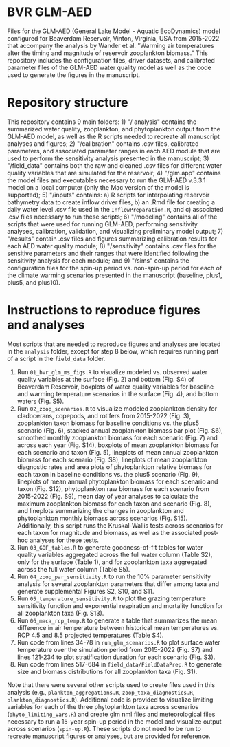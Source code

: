 # BVR GLM-AED

Files for the GLM-AED (General Lake Model - Aquatic EcoDynamics) model configured for Beaverdam Reservoir, Vinton, Virginia, USA from 2015-2022 that accompany the analysis by Wander et al. "Warming air temperatures alter the timing and magnitude of reservoir zooplankton biomass." This repository includes the configuration files, driver datasets, and calibrated parameter files of the GLM-AED water quality model as well as the code used to generate the figures in the manuscript.

# Repository structure

This repository contains 9 main folders: 1) "/ analysis" contains the summarized water quality, zooplankton, and phytoplankton output from the GLM-AED model, as well as the R scripts needed to recreate all manuscript analyses and figures; 2) "/calibration" contains .csv files, calibrated parameters, and associated parameter ranges in each AED module that are used to perform the sensitivity analysis presented in the manuscript; 3) "/field_data" contains both the raw and cleaned .csv files for different water quality variables that are simulated for the reservoir; 4) "/glm.app" contains the model files and executables necessary to run the GLM-AED v.3.3.1 model on a local computer (only the Mac version of the model is supported); 5) "/inputs" contains: a) R scripts for interpolating reservoir bathymetry data to create inflow driver files, b) an .Rmd file for creating a daily water level .csv file used in the `InflowPreparation.R`, and c) associated .csv files necessary to run these scripts; 6) "/modeling" contains all of the scripts that were used for running GLM-AED, performing sensitivity analyses, calibration, validation, and visualizing preliminary model output; 7) "/results" contain .csv files and figures summarizing calibration results for each AED water quality module; 8) "/sensitivity" contains .csv files for the sensitive parameters and their ranges that were identified following the sensitivity analysis for each module; and 9) "/sims" contains the configuration files for the spin-up period vs. non-spin-up period for each of the climate warming scenarios presented in the manuscript (baseline, plus1, plus5, and plus10).

# Instructions to reproduce figures and analyses

Most scripts that are needed to reproduce figures and analyses are located in the `analysis` folder, except for step 8 below, which requires running part of a script in the `field_data` folder.

1.  Run `01_bvr_glm_ms_figs.R` to visualize modeled vs. observed water quality variables at the surface (Fig. 2) and bottom (Fig. S4) of Beaverdam Reservoir, boxplots of water quality variables for baseline and warming temperature scenarios in the surface (Fig. 4), and bottom waters (Fig. S5).
2.  Run `02_zoop_scenarios.R` to visualize modeled zooplankton density for cladocerans, copepods, and rotifers from 2015-2022 (Fig. 3), zooplankton taxon biomass for baseline conditions vs. the plus5 scenario (Fig. 6), stacked annual zooplankton biomass bar plot (Fig. S6), smoothed monthly zooplankton biomass for each scenario (Fig. 7) and across each year (Fig. S14), boxplots of mean zooplankton biomass for each scenario and taxon (Fig. 5), lineplots of mean annual zooplankton biomass for each scenario (Fig. S8), lineplots of mean zooplankton diagnostic rates and area plots of phytoplankton relative biomass for each taxon in baseline conditions vs. the plus5 scenario (Fig. 9), lineplots of mean annual phytoplankton biomass for each scenario and taxon (Fig. S12), phytoplankton raw biomass for each scenario from 2015-2022 (Fig. S9), mean day of year analyses to calculate the maximum zooplankton biomass for each taxon and scenario (Fig. 8), and lineplots summarizing the changes in zooplankton and phytoplankton monthly biomass across scenarios (Fig. S15). Additionally, this script runs the Kruskal-Wallis tests across scenarios for each taxon for magnitude and biomass, as well as the associated post-hoc analyses for these tests.
3.  Run `03_GOF_tables.R` to generate goodness-of-fit tables for water quality variables aggregated across the full water column (Table S2), only for the surface (Table 1), and for zooplankton taxa aggregated across the full water column (Table S5).
4.  Run `04_zoop_par_sensitivity.R` to run the 10% parameter sensitivity analysis for several zooplankton parameters that differ among taxa and generate supplemental Figures S2, S10, and S11.
5.  Run `05_temperature_sensitivity.R` to plot the grazing temperature sensitivity function and exponential respiration and mortality function for all zooplankton taxa (Fig. S13).
6.  Run `06_maca_rcp_temp.R` to generate a table that summarizes the mean difference in air temperature between historical mean temperatures vs. RCP 4.5 and 8.5 projected temperatures (Table S4).
7.  Run code from lines 34-78 in `run_glm_scenarios.R` to plot surface water temperature over the simulation period from 2015-2022 (Fig. S7) and lines 121-234 to plot stratification duration for each scenario (Fig. S3).
8.  Run code from lines 517-684 in `field_data/FieldDataPrep.R` to generate size and biomass distributions for all zooplankton taxa (Fig. S1).

Note that there were several other scripts used to create files used in this analysis (e.g., `plankton_aggregations.R`, `zoop_taxa_diagnostics.R`, `plankton_diagnostics.R`). Additional code is provided to visualize limiting variables for each of the three phytoplankton taxa across scenarios (`phyto_limiting_vars.R`) and create glm nml files and meteorological files necessary to run a 15-year spin-up period in the model and visualize output across scenarios (`spin-up.R`). These scripts do not need to be run to recreate manuscript figures or analyses, but are provided for reference.
